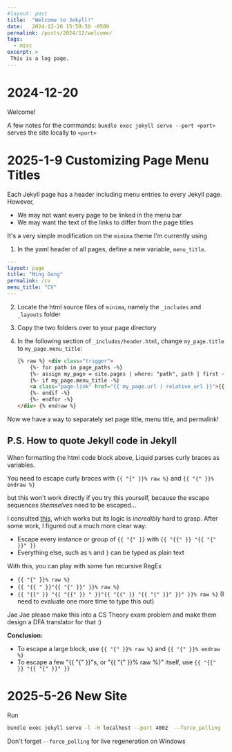 ```yaml
---
#layout: post
title:  "Welcome to Jekyll!"
date:   2024-12-20 15:59:30 -0500
permalink: /posts/2024/12/welcome/
tags:
  - misc
excerpt: >
 This is a log page.
---
```


# 2024-12-20
Welcome!

A few notes for the commands:
`bundle exec jekyll serve --port <port>` serves the site locally to `<port>`

# 2025-1-9 Customizing Page Menu Titles

Each Jekyll page has a header including menu entries to every Jekyll page. However, 
- We may not want every page to be linked in the menu bar
- We may want the text of the links to differ from the page titles

It's a very simple modification on the `minima` theme I'm currently using
1. In the yaml header of all pages, define a new variable, `menu_title`.
```yaml
---
layout: page
title: "Ming Gong"
permalink: /cv
menu_title: "CV"
---
```
2. Locate the html source files of `minima`, namely the `_includes` and `_layouts` folder
3. Copy the two folders over to your page directory
4. In the following section of `_includes/header.html`, change `my_page.title` to `my_page.menu_title`:

    ```html
    {% raw %} <div class="trigger">
        {%- for path in page_paths -%}
        {%- assign my_page = site.pages | where: "path", path | first -%}
        {%- if my_page.menu_title -%}
        <a class="page-link" href="{{ my_page.url | relative_url }}">{{ my_page.menu_title | escape }}</a>
        {%- endif -%}
        {%- endfor -%}
    </div> {% endraw %}
    ```

Now we have a way to separately set page title, menu title, and permalink!

## P.S. How to quote Jekyll code in Jekyll

When formatting the html code block above, Liquid parses curly braces as variables.

You need to escape curly braces with `{{ "{" }}% raw %}` and `{{ "{" }}% endraw %}`


but this won't work directly if you try this yourself, because the escape sequences *themselves* need to be escaped...

I consulted [this](https://stackoverflow.com/a/12948815), which works but its logic is *incredibly* hard to grasp. After some work,  I figured out a much more clear way:
- Escape every instance or group of `{{ "{" }}` with `{{ "{{" }} "{{ "{" }}" }}`
- Everything else, such as `%` and `}` can be typed as plain text

With this, you can play with some fun recursive RegEx

- `{{ "{" }}% raw %}`
- `{{ "{{ " }}"{{ "{" }}" }}% raw %}`
- `{{ "{{" }} "{{ "{{" }} " }}"{{ "{{" }} "{{ "{" }}" }}" }}% raw %}` (I need to evaluate one more time to type this out)

Jae Jae please make this into a CS Theory exam problem and make them design a DFA translator for that :)

**Conclusion:** 
- To escape a large block, use `{{ "{" }}% raw %}` and `{{ "{" }}% endraw %}`
- To escape a few "{{ "{" }}"s, or "{{ "{" }}% raw %}" itself, use `{{ "{{" }} "{{ "{" }}" }}`

# 2025-5-26 New Site
Run
```sh
bundle exec jekyll serve -l -H localhost --port 4002  --force_polling
```
Don't forget `--force_polling` for live regeneration on Windows




